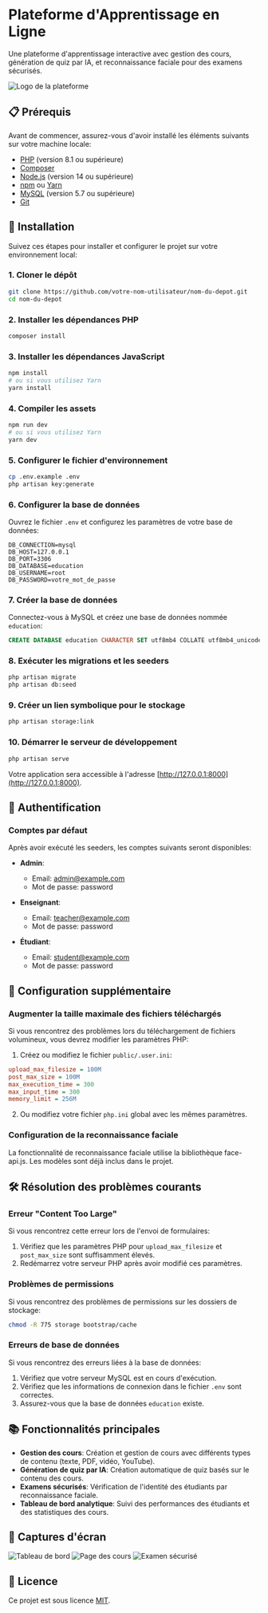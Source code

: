 # Plateforme d'Apprentissage en Ligne

Une plateforme d'apprentissage interactive avec gestion des cours, génération de quiz par IA, et reconnaissance faciale pour des examens sécurisés.

![Logo de la plateforme](public/images/logo.png)

## 📋 Prérequis

Avant de commencer, assurez-vous d'avoir installé les éléments suivants sur votre machine locale:

- [PHP](https://www.php.net/downloads) (version 8.1 ou supérieure)
- [Composer](https://getcomposer.org/download/)
- [Node.js](https://nodejs.org/en/download/) (version 14 ou supérieure)
- [npm](https://www.npmjs.com/get-npm) ou [Yarn](https://yarnpkg.com/getting-started/install)
- [MySQL](https://dev.mysql.com/downloads/mysql/) (version 5.7 ou supérieure)
- [Git](https://git-scm.com/downloads)

## 🚀 Installation

Suivez ces étapes pour installer et configurer le projet sur votre environnement local:

### 1. Cloner le dépôt

```bash
git clone https://github.com/votre-nom-utilisateur/nom-du-depot.git
cd nom-du-depot
```

### 2. Installer les dépendances PHP

```bash
composer install
```

### 3. Installer les dépendances JavaScript

```bash
npm install
# ou si vous utilisez Yarn
yarn install
```

### 4. Compiler les assets

```bash
npm run dev
# ou si vous utilisez Yarn
yarn dev
```

### 5. Configurer le fichier d'environnement

```bash
cp .env.example .env
php artisan key:generate
```

### 6. Configurer la base de données

Ouvrez le fichier `.env` et configurez les paramètres de votre base de données:

```
DB_CONNECTION=mysql
DB_HOST=127.0.0.1
DB_PORT=3306
DB_DATABASE=education
DB_USERNAME=root
DB_PASSWORD=votre_mot_de_passe
```

### 7. Créer la base de données

Connectez-vous à MySQL et créez une base de données nommée `education`:

```sql
CREATE DATABASE education CHARACTER SET utf8mb4 COLLATE utf8mb4_unicode_ci;
```

### 8. Exécuter les migrations et les seeders

```bash
php artisan migrate
php artisan db:seed
```

### 9. Créer un lien symbolique pour le stockage

```bash
php artisan storage:link
```

### 10. Démarrer le serveur de développement

```bash
php artisan serve
```

Votre application sera accessible à l'adresse [http://127.0.0.1:8000](http://127.0.0.1:8000).

## 🔐 Authentification

### Comptes par défaut

Après avoir exécuté les seeders, les comptes suivants seront disponibles:

- **Admin**:
  - Email: admin@example.com
  - Mot de passe: password

- **Enseignant**:
  - Email: teacher@example.com
  - Mot de passe: password

- **Étudiant**:
  - Email: student@example.com
  - Mot de passe: password

## 📝 Configuration supplémentaire

### Augmenter la taille maximale des fichiers téléchargés

Si vous rencontrez des problèmes lors du téléchargement de fichiers volumineux, vous devrez modifier les paramètres PHP:

1. Créez ou modifiez le fichier `public/.user.ini`:

```ini
upload_max_filesize = 100M
post_max_size = 100M
max_execution_time = 300
max_input_time = 300
memory_limit = 256M
```

2. Ou modifiez votre fichier `php.ini` global avec les mêmes paramètres.

### Configuration de la reconnaissance faciale

La fonctionnalité de reconnaissance faciale utilise la bibliothèque face-api.js. Les modèles sont déjà inclus dans le projet.

## 🛠️ Résolution des problèmes courants

### Erreur "Content Too Large"

Si vous rencontrez cette erreur lors de l'envoi de formulaires:

1. Vérifiez que les paramètres PHP pour `upload_max_filesize` et `post_max_size` sont suffisamment élevés.
2. Redémarrez votre serveur PHP après avoir modifié ces paramètres.

### Problèmes de permissions

Si vous rencontrez des problèmes de permissions sur les dossiers de stockage:

```bash
chmod -R 775 storage bootstrap/cache
```

### Erreurs de base de données

Si vous rencontrez des erreurs liées à la base de données:

1. Vérifiez que votre serveur MySQL est en cours d'exécution.
2. Vérifiez que les informations de connexion dans le fichier `.env` sont correctes.
3. Assurez-vous que la base de données `education` existe.

## 📚 Fonctionnalités principales

- **Gestion des cours**: Création et gestion de cours avec différents types de contenu (texte, PDF, vidéo, YouTube).
- **Génération de quiz par IA**: Création automatique de quiz basés sur le contenu des cours.
- **Examens sécurisés**: Vérification de l'identité des étudiants par reconnaissance faciale.
- **Tableau de bord analytique**: Suivi des performances des étudiants et des statistiques des cours.

## 📱 Captures d'écran

![Tableau de bord](screenshots/dashboard.png)
![Page des cours](screenshots/courses.png)
![Examen sécurisé](screenshots/secure-exam.png)

## 📄 Licence

Ce projet est sous licence [MIT](LICENSE).
